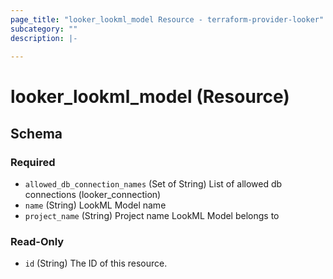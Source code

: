 ```yaml
---
page_title: "looker_lookml_model Resource - terraform-provider-looker"
subcategory: ""
description: |-
  
---
```

# looker_lookml_model (Resource)



<!-- schema generated by tfplugindocs -->
## Schema

### Required

- `allowed_db_connection_names` (Set of String) List of allowed db connections (looker_connection)
- `name` (String) LookML Model name
- `project_name` (String) Project name LookML Model belongs to

### Read-Only

- `id` (String) The ID of this resource.

